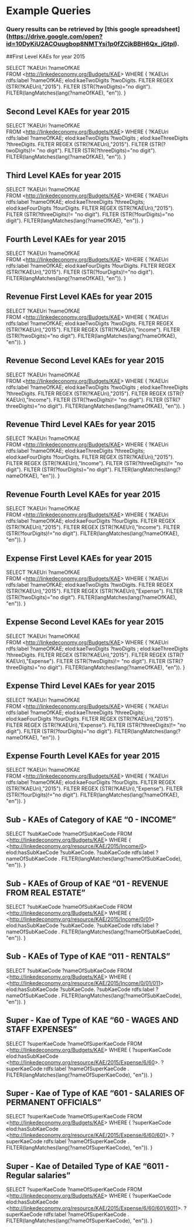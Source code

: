 # Example Queries

### Query results can be retrieved by [this google spreadsheet] (https://drive.google.com/open?id=10DyKiU2ACOuugbop8NMTYsi1p0fZCjkBBH6Qx_jGtpI).

##First Level KAEs for year 2015

SELECT ?KAEUri ?nameOfKAE  
FROM <<http://linkedeconomy.org/Budgets/KAE>>
WHERE {
?KAEUri rdfs:label ?nameOfKAE;
elod:kaeTwoDigits ?twoDigits.
FILTER REGEX (STR(?KAEUri),"2015").
FILTER (STR(?twoDigits)="no digit").
FILTER(langMatches(lang(?nameOfKAE), "en")).
}

## Second Level KAEs for year 2015

SELECT ?KAEUri ?nameOfKAE  
FROM <<http://linkedeconomy.org/Budgets/KAE>>
WHERE {
?KAEUri rdfs:label ?nameOfKAE;
 elod:kaeTwoDigits ?twoDigits ;
elod:kaeThreeDigits ?threeDigits.
FILTER REGEX (STR(?KAEUri),"2015").
FILTER (STR(?twoDigits)!= "no digit").
FILTER (STR(?threeDigits)="no digit").
FILTER(langMatches(lang(?nameOfKAE), "en")).
}

## Third Level KAEs for year 2015

SELECT ?KAEUri ?nameOfKAE  
FROM <<http://linkedeconomy.org/Budgets/KAE>>
WHERE {
?KAEUri rdfs:label ?nameOfKAE;
elod:kaeThreeDigits ?threeDigits;
elod:kaeFourDigits ?fourDigits.
FILTER REGEX (STR(?KAEUri),"2015").
FILTER (STR(?threeDigits)!= "no digit").
FILTER (STR(?fourDigits)="no digit").
FILTER(langMatches(lang(?nameOfKAE), "en")).
}

## Fourth Level KAEs for year 2015

SELECT ?KAEUri ?nameOfKAE  
FROM <<http://linkedeconomy.org/Budgets/KAE>>
WHERE {
?KAEUri rdfs:label ?nameOfKAE;
elod:kaeFourDigits ?fourDigits.
FILTER REGEX (STR(?KAEUri),"2015").
FILTER (STR(?fourDigits)!="no digit").
FILTER(langMatches(lang(?nameOfKAE), "en")).
}

## Revenue First Level KAEs for year 2015

SELECT ?KAEUri ?nameOfKAE  
FROM <<http://linkedeconomy.org/Budgets/KAE>>
WHERE {
?KAEUri rdfs:label ?nameOfKAE;
elod:kaeTwoDigits ?twoDigits.
FILTER REGEX (STR(?KAEUri),"2015").
FILTER REGEX (STR(?KAEUri),"Income").
FILTER (STR(?twoDigits)="no digit").
FILTER(langMatches(lang(?nameOfKAE), "en")).
}

## Revenue Second Level KAEs for year 2015

SELECT ?KAEUri ?nameOfKAE  
FROM <<http://linkedeconomy.org/Budgets/KAE>>
WHERE {
?KAEUri rdfs:label ?nameOfKAE;
 elod:kaeTwoDigits ?twoDigits ;
elod:kaeThreeDigits ?threeDigits.
FILTER REGEX (STR(?KAEUri),"2015").
FILTER REGEX (STR(?KAEUri),"Income").
FILTER (STR(?twoDigits)!= "no digit").
FILTER (STR(?threeDigits)="no digit").
FILTER(langMatches(lang(?nameOfKAE), "en")).
}

## Revenue Third Level KAEs for year 2015

SELECT ?KAEUri ?nameOfKAE  
FROM <<http://linkedeconomy.org/Budgets/KAE>>
WHERE {
?KAEUri rdfs:label ?nameOfKAE;
elod:kaeThreeDigits ?threeDigits;
elod:kaeFourDigits ?fourDigits.
FILTER REGEX (STR(?KAEUri),"2015").
FILTER REGEX (STR(?KAEUri),"Income").
FILTER (STR(?threeDigits)!= "no digit").
FILTER (STR(?fourDigits)="no digit").
FILTER(langMatches(lang(?nameOfKAE), "en")).
}

## Revenue Fourth Level KAEs for year 2015

SELECT ?KAEUri ?nameOfKAE  
FROM <<http://linkedeconomy.org/Budgets/KAE>>
WHERE {
?KAEUri rdfs:label ?nameOfKAE;
elod:kaeFourDigits ?fourDigits.
FILTER REGEX (STR(?KAEUri),"2015").
FILTER REGEX (STR(?KAEUri),"Income").
FILTER (STR(?fourDigits)!="no digit").
FILTER(langMatches(lang(?nameOfKAE), "en")).
}

## Expense First Level KAEs for year 2015

SELECT ?KAEUri ?nameOfKAE  
FROM <<http://linkedeconomy.org/Budgets/KAE>>
WHERE {
?KAEUri rdfs:label ?nameOfKAE;
elod:kaeTwoDigits ?twoDigits.
FILTER REGEX (STR(?KAEUri),"2015").
FILTER REGEX (STR(?KAEUri),"Expense").
FILTER (STR(?twoDigits)="no digit").
FILTER(langMatches(lang(?nameOfKAE), "en")).
}

## Expense Second Level KAEs for year 2015

SELECT ?KAEUri ?nameOfKAE  
FROM <<http://linkedeconomy.org/Budgets/KAE>>
WHERE {
?KAEUri rdfs:label ?nameOfKAE;
 elod:kaeTwoDigits ?twoDigits ;
elod:kaeThreeDigits ?threeDigits.
FILTER REGEX (STR(?KAEUri),"2015").
FILTER REGEX (STR(?KAEUri),"Expense").
FILTER (STR(?twoDigits)!= "no digit").
FILTER (STR(?threeDigits)="no digit").
FILTER(langMatches(lang(?nameOfKAE), "en")).
}

## Expense Third Level KAEs for year 2015

SELECT ?KAEUri ?nameOfKAE  
FROM <<http://linkedeconomy.org/Budgets/KAE>>
WHERE {
?KAEUri rdfs:label ?nameOfKAE;
elod:kaeThreeDigits ?threeDigits;
elod:kaeFourDigits ?fourDigits.
FILTER REGEX (STR(?KAEUri),"2015").
FILTER REGEX (STR(?KAEUri),"Expense").
FILTER (STR(?threeDigits)!= "no digit").
FILTER (STR(?fourDigits)="no digit").
FILTER(langMatches(lang(?nameOfKAE), "en")).
}

## Expense Fourth Level KAEs for year 2015

SELECT ?KAEUri ?nameOfKAE  
FROM <<http://linkedeconomy.org/Budgets/KAE>>
WHERE { 
?KAEUri rdfs:label ?nameOfKAE;
elod:kaeFourDigits ?fourDigits.
FILTER REGEX (STR(?KAEUri),"2015").
FILTER REGEX (STR(?KAEUri),"Expense").
FILTER (STR(?fourDigits)!="no digit").
FILTER(langMatches(lang(?nameOfKAE), "en")).
}

## Sub - KAEs of  Category of KAE “0 - INCOME”

SELECT ?subKaeCode ?nameOfSubKaeCode
FROM <<http://linkedeconomy.org/Budgets/KAE>>
WHERE {
<<http://linkedeconomy.org/resource/KAE/2015/Income/0>> elod:hasSubKaeCode ?subKaeCode.
?subKaeCode rdfs:label ?nameOfSubKaeCode .
FILTER(langMatches(lang(?nameOfSubKaeCode), "en")).
}

## Sub - KAEs of Group of KAE “01 - REVENUE FROM REAL ESTATE”

SELECT ?subKaeCode ?nameOfSubKaeCode
FROM <<http://linkedeconomy.org/Budgets/KAE>>
WHERE {
<<http://linkedeconomy.org/resource/KAE/2015/Income/0/01>> elod:hasSubKaeCode ?subKaeCode.
?subKaeCode rdfs:label ?nameOfSubKaeCode .
FILTER(langMatches(lang(?nameOfSubKaeCode), "en")).
}

## Sub - KAEs of Type of KAE “011 - RENTALS”

SELECT ?subKaeCode ?nameOfSubKaeCode
FROM <<http://linkedeconomy.org/Budgets/KAE>>
WHERE {
<<http://linkedeconomy.org/resource/KAE/2015/Income/0/01/011>> elod:hasSubKaeCode ?subKaeCode.
?subKaeCode rdfs:label ?nameOfSubKaeCode .
FILTER(langMatches(lang(?nameOfSubKaeCode), "en")).
}

## Super - Kae of Type of KAE “60 - WAGES AND STAFF EXPENSES”

SELECT ?superKaeCode ?nameOfSuperKaeCode
FROM <<http://linkedeconomy.org/Budgets/KAE>>
WHERE {
?superKaeCode elod:hasSubKaeCode <<http://linkedeconomy.org/resource/KAE/2015/Expense/6/60>>.
?superKaeCode rdfs:label ?nameOfSuperKaeCode .
FILTER(langMatches(lang(?nameOfSuperKaeCode), "en")).
}

## Super - Kae of Type of KAE “601 - SALARIES OF PERMANENT OFFICIALS”

SELECT ?superKaeCode ?nameOfSuperKaeCode
FROM <<http://linkedeconomy.org/Budgets/KAE>>
WHERE {
?superKaeCode elod:hasSubKaeCode <<http://linkedeconomy.org/resource/KAE/2015/Expense/6/60/601>>.
?superKaeCode rdfs:label ?nameOfSuperKaeCode .
FILTER(langMatches(lang(?nameOfSuperKaeCode), "en")).
}

## Super - Kae of Detailed Type of KAE “6011 - Regular salaries”

SELECT ?superKaeCode ?nameOfSuperKaeCode
FROM <<http://linkedeconomy.org/Budgets/KAE>>
WHERE {
?superKaeCode elod:hasSubKaeCode <<http://linkedeconomy.org/resource/KAE/2015/Expense/6/60/601/6011>>.
?superKaeCode rdfs:label ?nameOfSuperKaeCode .
FILTER(langMatches(lang(?nameOfSuperKaeCode), "en")).
}

